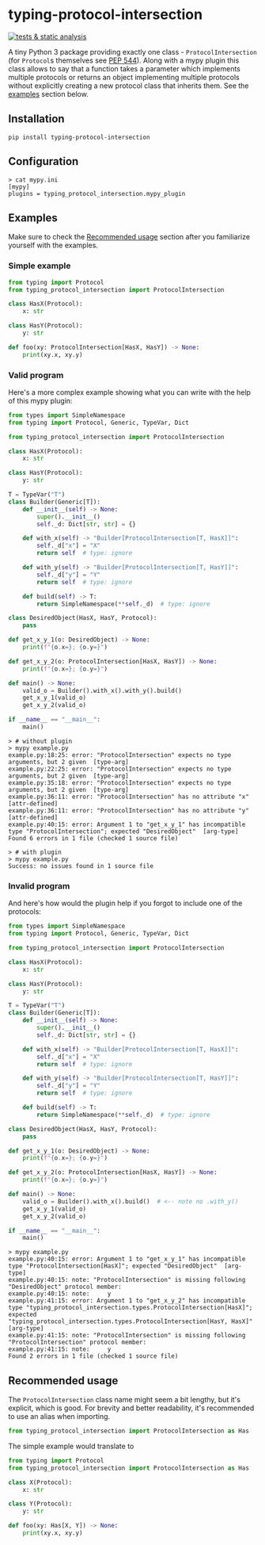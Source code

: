 # typing-protocol-intersection

[![tests & static analysis](https://github.com/klausweiss/typing-protocol-intersection/actions/workflows/ci.yml/badge.svg)](https://github.com/klausweiss/typing-protocol-intersection/actions/workflows/ci.yml)

A tiny Python 3 package providing exactly one class - `ProtocolIntersection` (for `Protocol`s themselves see [PEP 544](https://peps.python.org/pep-0544/)).
Along with a mypy plugin this class allows to say that a function takes a parameter which implements multiple protocols 
or returns an object implementing multiple protocols without explicitly creating a new protocol class that inherits them.
See the [examples](#examples) section below.

## Installation

```shell
pip install typing-protocol-intersection 
```

## Configuration

```shell
> cat mypy.ini
[mypy]
plugins = typing_protocol_intersection.mypy_plugin
```

## Examples

Make sure to check the [Recommended usage](#recommended-usage) section after you familiarize yourself with the examples.

### Simple example

```python
from typing import Protocol
from typing_protocol_intersection import ProtocolIntersection

class HasX(Protocol):
    x: str

class HasY(Protocol):
    y: str

def foo(xy: ProtocolIntersection[HasX, HasY]) -> None:
    print(xy.x, xy.y)
```

### Valid program

Here's a more complex example showing what you can write with the help of this mypy plugin:

```python
from types import SimpleNamespace
from typing import Protocol, Generic, TypeVar, Dict

from typing_protocol_intersection import ProtocolIntersection

class HasX(Protocol):
    x: str

class HasY(Protocol):
    y: str

T = TypeVar("T")
class Builder(Generic[T]):
    def __init__(self) -> None:
        super().__init__()
        self._d: Dict[str, str] = {}

    def with_x(self) -> "Builder[ProtocolIntersection[T, HasX]]":
        self._d["x"] = "X"
        return self  # type: ignore

    def with_y(self) -> "Builder[ProtocolIntersection[T, HasY]]":
        self._d["y"] = "Y"
        return self  # type: ignore

    def build(self) -> T:
        return SimpleNamespace(**self._d)  # type: ignore

class DesiredObject(HasX, HasY, Protocol):
    pass

def get_x_y_1(o: DesiredObject) -> None:
    print(f"{o.x=}; {o.y=}")

def get_x_y_2(o: ProtocolIntersection[HasX, HasY]) -> None:
    print(f"{o.x=}; {o.y=}")

def main() -> None:
    valid_o = Builder().with_x().with_y().build()
    get_x_y_1(valid_o)
    get_x_y_2(valid_o)

if __name__ == "__main__":
    main()
```

```shell
> # without plugin
> mypy example.py
example.py:18:25: error: "ProtocolIntersection" expects no type arguments, but 2 given  [type-arg]
example.py:22:25: error: "ProtocolIntersection" expects no type arguments, but 2 given  [type-arg]
example.py:35:18: error: "ProtocolIntersection" expects no type arguments, but 2 given  [type-arg]
example.py:36:11: error: "ProtocolIntersection" has no attribute "x"  [attr-defined]
example.py:36:11: error: "ProtocolIntersection" has no attribute "y"  [attr-defined]
example.py:40:15: error: Argument 1 to "get_x_y_1" has incompatible type "ProtocolIntersection"; expected "DesiredObject"  [arg-type]
Found 6 errors in 1 file (checked 1 source file)

> # with plugin
> mypy example.py
Success: no issues found in 1 source file
```

### Invalid program

And here's how would the plugin help if you forgot to include one of the protocols:

```python
from types import SimpleNamespace
from typing import Protocol, Generic, TypeVar, Dict

from typing_protocol_intersection import ProtocolIntersection

class HasX(Protocol):
    x: str

class HasY(Protocol):
    y: str

T = TypeVar("T")
class Builder(Generic[T]):
    def __init__(self) -> None:
        super().__init__()
        self._d: Dict[str, str] = {}

    def with_x(self) -> "Builder[ProtocolIntersection[T, HasX]]":
        self._d["x"] = "X"
        return self  # type: ignore

    def with_y(self) -> "Builder[ProtocolIntersection[T, HasY]]":
        self._d["y"] = "Y"
        return self  # type: ignore

    def build(self) -> T:
        return SimpleNamespace(**self._d)  # type: ignore

class DesiredObject(HasX, HasY, Protocol):
    pass

def get_x_y_1(o: DesiredObject) -> None:
    print(f"{o.x=}; {o.y=}")

def get_x_y_2(o: ProtocolIntersection[HasX, HasY]) -> None:
    print(f"{o.x=}; {o.y=}")

def main() -> None:
    valid_o = Builder().with_x().build()  # <-- note no .with_y()
    get_x_y_1(valid_o)
    get_x_y_2(valid_o)

if __name__ == "__main__":
    main()
```

```shell
> mypy example.py
example.py:40:15: error: Argument 1 to "get_x_y_1" has incompatible type "ProtocolIntersection[HasX]"; expected "DesiredObject"  [arg-type]
example.py:40:15: note: "ProtocolIntersection" is missing following "DesiredObject" protocol member:
example.py:40:15: note:     y
example.py:41:15: error: Argument 1 to "get_x_y_2" has incompatible type "typing_protocol_intersection.types.ProtocolIntersection[HasX]"; expected "typing_protocol_intersection.types.ProtocolIntersection[HasY, HasX]"  [arg-type]
example.py:41:15: note: "ProtocolIntersection" is missing following "ProtocolIntersection" protocol member:
example.py:41:15: note:     y
Found 2 errors in 1 file (checked 1 source file)
```

## Recommended usage

The `ProtocolIntersection` class name might seem a bit lengthy, but it's explicit, which is good.
For brevity and better readability, it's recommended to use an alias when importing. 

```python
from typing_protocol_intersection import ProtocolIntersection as Has
```

The simple example would translate to

```python
from typing import Protocol
from typing_protocol_intersection import ProtocolIntersection as Has

class X(Protocol):
    x: str

class Y(Protocol):
    y: str

def foo(xy: Has[X, Y]) -> None:
    print(xy.x, xy.y)
```
